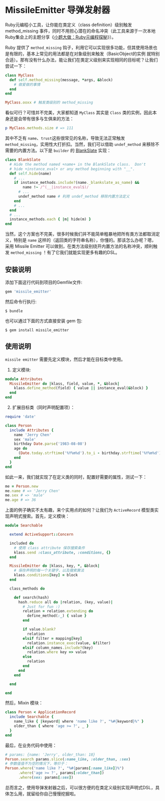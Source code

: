# MissileEmitter 导弹发射器

Ruby元编程小工具，让你能在类定义（class definition）级别触发 method_missing 事件，同时不用担心潜在的命名冲突（此工具来源于一次本地Ruby集会上的主题分享《[小题大做：Ruby元编程探秘](https://pan.baidu.com/s/1hs5hj04)》）。

Ruby 提供了 `method_missing` 钩子，利用它可以实现很多功能，但其使用场景也是有限的，基本上常见的用法都是在对象级别来触发（BasicObject的实例 就特别合适）。那有没有什么办法，能让我们在类定义级别来实现相同的目标呢？让我们尝试一下：

```ruby
class MyClass
  def self.method_missing(message, *args, &block)
    # 做爱做的事情
  end
end

MyClass.ooxx # 触发类级别的 method_missing
``` 

看似可行？可惜并不完美，大家都知道 `MyClass` 其实是 `Class` 类的实例，因此本身还是会带有很多与生俱来的方法：

```ruby
p MyClass.methods.size # => 111
```

其中不乏有 `name`、`trust`这些很常见的名称，导致无法正常触发 `method_missing`，实用性大打折扣。当然，我们可以借助 `undef_method` 来移除不需要的内置方法。以下是 `builder` 的 [BlankSlate](https://github.com/jimweirich/builder/blob/c80100f8205b2e918dbff605682b01ab0fabb866/lib/blankslate.rb#L41) 实现：

```ruby
class BlankSlate
  # Hide the method named +name+ in the BlankSlate class.  Don't
  # hide +instance_eval+ or any method beginning with "__".
  def self.hide(name)
    # ...
    if instance_methods.include?(name._blankslate_as_name) &&
        name !~ /^(__|instance_eval$)/
      # ...
      undef_method name # 利用 undef_method 移除内置方法定义
    end
    # ...
  end
  # ...
  instance_methods.each { |m| hide(m) }
end
```

当然，这个方案也不完美，很多时候我们并不能简单粗暴地把所有类方法都取消定义，特别是 `name` 这样的（返回类的字符串名称），你懂的。那该怎么办呢？嗯，采用 Missile Emitter 可以做到，在类方法级别绕开内置方法的名称冲突，顺利触发 `method_missing` ！有了它我们就能实现更多有趣的DSL。

## 安装说明

添加下面这行代码到项目的Gemfile文件:

```ruby
gem 'missile_emitter'
```

然后命令行执行:

    $ bundle

也可以通过下面的方式直接安装 gem 包:

    $ gem install missile_emitter

## 使用说明

`missile emitter` 需要先定义模块，然后才能在目标类中使用。

1. 定义模块:

```ruby
module Attributes
  MissileEmitter do |klass, field, value, *, &block|
    klass.define_method(field) { value || instance_eval(&block) }
  end
end
```

2. 扩展目标类（同时声明配置项）：

```ruby
require 'date'

class Person
  include Attributes {
    name 'Jerry Chen'
    sex 'male'
    birthday Date.parse('1983-08-08')
    age do
      (Date.today.strftime('%Y%m%d').to_i - birthday.strftime('%Y%m%d').to_i) / 10000
    end
  }
end
```

如此一来，我们就实现了在定义类的同时，配置好需要的属性，测试一下：

```ruby
me = Person.new
me.name # => 'Jerry Chen'
me.sex # => 'male'
me.age # => 36
```

上面的例子确实不太有趣，来个实用点的如何？让我们为 `ActiveRecord` 模型类实现声明式搜索。首先，定义模块：

```ruby
module Searchable

  extend ActiveSupport::Concern

  included do
    # 使用 class attribute 保存搜索条件
    klass.send :class_attribute, :conditions, {}
  end

  MissileEmitter do |klass, key, *, &block|
    # 保存声明的每一个关键字，以及搜索算法
    klass.conditions[key] = block
  end

  class_methods do

    def search(hash)
      hash.reduce all do |relation, (key, value)|
        # Just for fun :)
        relation = relation.extending do
          define_method(:_) { value }
        end

        if value.blank?
          relation
        elsif filter = mapping[key]
          relation.instance_exec(value, &filter)
        elsif column_names.include?(key)
          relation.where key => value
        else
          relation
        end
      end
    end

  end

end
```

然后，Mixin 模块：

```ruby
class Person < ApplicationRecord
  include Searchable {
    name_like { |keyword| where 'name like ?', "%#{keyword}%" }
    older_than { where 'age >= ?', _ }
  }
end
```

最后，在业务代码中使用：

```ruby
# params: {name: 'Jerry', older_than: 18}
Person.search params.slice(:name_like, :older_than, :sex)
# 参数值值不为空的情况下，等价于：
Person.where('name like ?', "%#{params[:name_like]}%")
      .where('age >= ?', params[:older_than])
      .where(sex: params[:sex])
```

总而言之，使用导弹发射器之后，可以很方便的在类定义级别实现声明式DSL，具体怎么用，就留给你自己慢慢挖掘啦。
